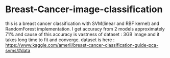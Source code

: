 # Breast-Cancer-image-classification
this is a breast cancer classification with SVM(linear and RBF kernel) and RandomForest implementation.
I get accuracy from 2 models approximately 71% and cause of this accuracy is vastness of dataset : 3GB image and it takes long time to fit and converge.
dataset is here : https://www.kaggle.com/amerii/breast-cancer-classification-guide-pca-svms/#data
